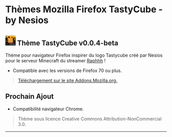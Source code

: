# Thèmes Mozilla Firefox TastyCube - by Nesios

## ![icon](/mozTheme-Tastycube/icons/icon32.png) Thème TastyCube v0.0.4-beta

Thème pour navigateur Firefox inspirer du logo Tastycube créé par Nesios pour le serveur Minecraft du streamer [Raphhh](https://www.twitch.tv/raphhh/) !

- Compatible avec les versions de Firefox 70 ou plus.

> [Téléchargement  sur le site Addons.Mozilla.org.](https://addons.mozilla.org/fr/firefox/addon/tastycube/)

## Prochain Ajout

- Compatibilité navigateur Chrome.

> Thème sous licence Creative Commons Attribution-NonCommercial 3.0.
---
